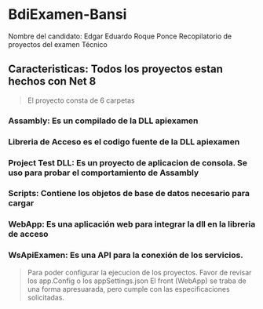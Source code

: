 # BdiExamen-Bansi

Nombre del candidato: Edgar Eduardo Roque Ponce
Recopilatorio de proyectos del examen Técnico
## Caracteristicas: Todos los proyectos estan hechos con Net 8

> El proyecto consta de 6 carpetas
### Assambly: Es un compilado de la DLL apiexamen
### Libreria de Acceso es el codigo fuente de la DLL apiexamen
### Project Test DLL: Es un proyecto de aplicacion de consola. Se uso para probar el comportamiento de Assambly
### Scripts: Contiene los objetos de base de datos necesario para cargar
### WebApp: Es una aplicación web para integrar la dll en la libreria de acceso
### WsApiExamen: Es una API para la conexión de los servicios.

> Para poder configurar la ejecucion de los proyectos. Favor de revisar los app.Config o los appSettings.json
> El front (WebApp) se traba de una forma apresuarada, pero cumple con las especificaciones solicitadas.


